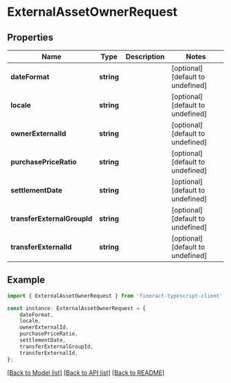 # ExternalAssetOwnerRequest


## Properties

Name | Type | Description | Notes
------------ | ------------- | ------------- | -------------
**dateFormat** | **string** |  | [optional] [default to undefined]
**locale** | **string** |  | [optional] [default to undefined]
**ownerExternalId** | **string** |  | [optional] [default to undefined]
**purchasePriceRatio** | **string** |  | [optional] [default to undefined]
**settlementDate** | **string** |  | [optional] [default to undefined]
**transferExternalGroupId** | **string** |  | [optional] [default to undefined]
**transferExternalId** | **string** |  | [optional] [default to undefined]

## Example

```typescript
import { ExternalAssetOwnerRequest } from 'fineract-typescript-client';

const instance: ExternalAssetOwnerRequest = {
    dateFormat,
    locale,
    ownerExternalId,
    purchasePriceRatio,
    settlementDate,
    transferExternalGroupId,
    transferExternalId,
};
```

[[Back to Model list]](../README.md#documentation-for-models) [[Back to API list]](../README.md#documentation-for-api-endpoints) [[Back to README]](../README.md)
